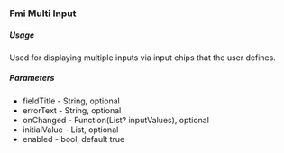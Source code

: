### Fmi Multi Input 

##### Usage

Used for displaying multiple inputs via input chips that the user defines.

##### Parameters

* fieldTitle - String, optional
* errorText - String, optional
* onChanged - Function(List<String>? inputValues), optional
* initialValue - List<String>, optional
* enabled - bool, default true

`  `